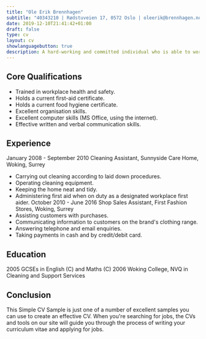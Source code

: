 ```yaml
---
title: "Ole Erik Brennhagen"
subtitle: "40343210 | Rødstuveien 17, 0572 Oslo | oleerik@brennhagen.no"
date: 2019-12-10T21:41:42+01:00
draft: false
type: cv
layout: cv
showlanguagebutton: true
description: A hard-working and committed individual who is able to work well as part of a team as well as under own initiative. Has excellent communication skills and is able to liaise with colleagues and customers in a professional manner. Trustworthy and reliable and able to follow instructions to maintain a high work output with great accuracy and efficiency. Always smartly presented, easy to get on with and has excellent timekeeping skills.
---
```


Core Qualifications
------------------
- Trained in workplace health and safety.
- Holds a current first-aid certificate.
- Holds a current food hygiene certificate.
- Excellent organisation skills.
- Excellent computer skills (MS Office, using the internet).
- Effective written and verbal communication skills.

Experience
------------------
January 2008 - September 2010 Cleaning Assistant, Sunnyside Care Home, Woking, Surrey
- Carrying out cleaning according to laid down procedures.
- Operating cleaning equipment.
- Keeping the home neat and tidy.
- Administering first aid when on duty as a designated workplace first aider.
October 2010 - June 2016 Shop Sales Assistant, First Fashion Stores, Woking, Surrey
- Assisting customers with purchases.
- Communicating information to customers on the brand's clothing range.
- Answering telephone and email enquiries.
- Taking payments in cash and by credit/debit card.

Education
------------------
2005 GCSEs in English (C) and Maths (C) 2006 Woking College, NVQ in Cleaning and Support Services

Conclusion
------------------
This Simple CV Sample is just one of a number of excellent samples you can use to create an effective CV. When you're searching for jobs, the CVs and tools on our site will guide you through the process of writing your curriculum vitae and applying for jobs.
